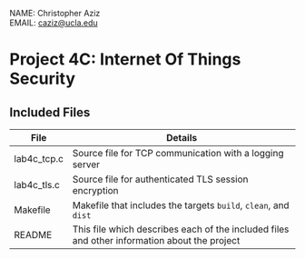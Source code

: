 NAME: Christopher Aziz  
EMAIL: caziz@ucla.edu  

# Project 4C: Internet Of Things Security

## Included Files  

File            | Details
--------------- | -------
lab4c_tcp.c 	| Source file for TCP communication with a logging server 
lab4c_tls.c     | Source file for authenticated TLS session encryption
Makefile        | Makefile that includes the targets `build`, `clean`, and `dist`
README          | This file which describes each of the included files and other information about the project